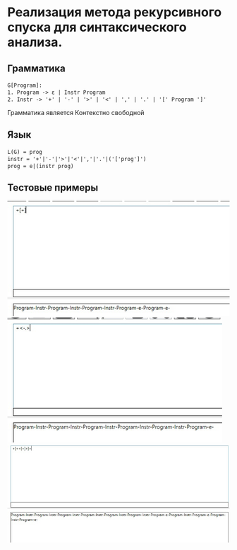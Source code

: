 # Реализация метода рекурсивного спуска для синтаксического анализа.


## Грамматика
```
G[Program]:
1. Program -> ε | Instr Program
2. Instr -> '+' | '-' | '>' | '<' | ',' | '.' | '[' Program ']'
```
Грамматика является Контекстно свободной

## Язык
```
L(G) = prog
instr = '+'|'-'|'>'|'<'|','|'.'|('['prog']')
prog = e|(instr prog)
```


## Тестовые примеры
![alt text](ex1.jpg)
![alt text](ex2.jpg)
![alt text](ex3.jpg)
